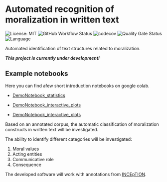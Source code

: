 # Automated recognition of moralization in written text

![License: MIT](https://img.shields.io/github/license/ssciwr/moralization)
![GitHub Workflow Status](https://img.shields.io/github/actions/workflow/status/ssciwr/moralization/ci.yml?branch=main)
![codecov](https://img.shields.io/codecov/c/github/ssciwr/moralization)
![Quality Gate Status](https://sonarcloud.io/api/project_badges/measure?project=ssciwr_moralization&metric=alert_status)
![Language](https://img.shields.io/github/languages/top/ssciwr/moralization)

Automated identification of text structures related to moralization.

**_This project is currently under development!_**

## Example notebooks
Here you can find afew short introduction notebooks on google colab.
- [DemoNotebook_statistics](https://colab.research.google.com/github/ssciwr/moralization/blob/main/notebooks/DemoNotebook_statistics.ipynb)

- [DemoNotebook_interactive_plots](https://colab.research.google.com/github/ssciwr/moralization/blob/main/notebooks/DemoNotebook_interactive_plots.ipynb)

- [DemoNotebook_interactive_plots](https://colab.research.google.com/github/ssciwr/moralization/blob/main/notebooks/DemoNotebook_SpacyDemo.ipynb)

Based on an annotated corpus, the automatic classification of moralization constructs in written text will be investigated.

The ability to identify different categories will be investigated:
1. Moral values
1. Acting entities
1. Communicative role
1. Consequence

The developed software will work with annotations from [INCEpTION](https://inception-project.github.io/).
